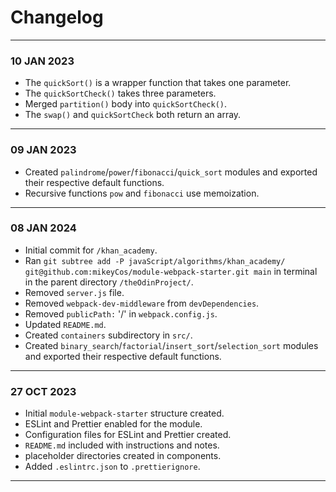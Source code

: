 # Changelog
---
### 10 JAN 2023
- The `quickSort()` is a wrapper function that takes one parameter.
- The `quickSortCheck()` takes three parameters.
- Merged `partition()` body into `quickSortCheck()`.
- The `swap()` and `quickSortCheck` both return an array.
---
### 09 JAN 2023
- Created `palindrome`/`power`/`fibonacci`/`quick_sort` modules and exported their respective default functions.
- Recursive functions `pow` and `fibonacci` use memoization.
---
### 08 JAN 2024
- Initial commit for `/khan_academy`.
- Ran `git subtree add -P javaScript/algorithms/khan_academy/ git@github.com:mikeyCos/module-webpack-starter.git main` in terminal in the parent directory `/theOdinProject/`.
- Removed `server.js` file.
- Removed `webpack-dev-middleware` from `devDependencies`.
- Removed `publicPath:` '/' in `webpack.config.js`.
- Updated `README.md`.
- Created `containers` subdirectory in `src/`.
- Created `binary_search`/`factorial`/`insert_sort`/`selection_sort` modules and exported their respective default functions.
---
### 27 OCT 2023
- Initial `module-webpack-starter` structure created.
- ESLint and Prettier enabled for the module.
- Configuration files for ESLint and Prettier created.
- `README.md` included with instructions and notes.
- placeholder directories created in components.
- Added `.eslintrc.json` to `.prettierignore`.
---